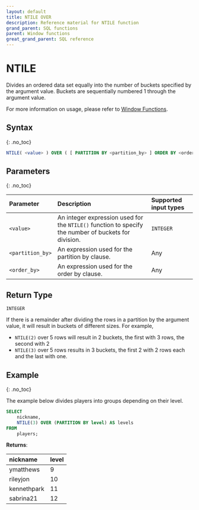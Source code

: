 ```yaml
---
layout: default
title: NTILE OVER
description: Reference material for NTILE function
grand_parent: SQL functions
parent: Window functions
great_grand_parent: SQL reference
---
```


# NTILE

Divides an ordered data set equally into the number of buckets specified by the argument value. Buckets are sequentially numbered 1 through the argument value. 

For more information on usage, please refer to [Window Functions](./window-functions.md).

## Syntax
{: .no_toc}

```sql
NTILE( <value> ) OVER ( [ PARTITION BY <partition_by> ] ORDER BY <order_by> [ { ASC | DESC } ] )
```

## Parameters 
{: .no_toc}

| Parameter | Description                                      | Supported input types | 
| :--------- | :------------------------------------------------ | :------------| 
| `<value>`   | An integer expression used for the `NTILE()` function to specify the number of buckets for division.    | `INTEGER` |
| `<partition_by>` | An expression used for the partition by clause. | Any |
| `<order_by>` | An expression used for the order by clause. | Any |

## Return Type
`INTEGER`

If there is a remainder after dividing the rows in a partition by the argument value, it will result in buckets of different sizes. For example, 
- `NTILE(2)` over 5 rows will result in 2 buckets, the first with 3 rows, the second with 2
- `NTILE(3)` over 5 rows results in 3 buckets, the first 2 with 2 rows each and the last with one. 

## Example
{: .no_toc}

The example below divides players into groups depending on their level. 

```sql
SELECT
	nickname,
	NTILE(3) OVER (PARTITION BY level) AS levels
FROM
	players;
```

**Returns**:

| nickname | level | 
|:------------|:-------------|
| ymatthews      |           9 | 
| rileyjon      |          10 | 
| kennethpark   |          11 |  
| sabrina21    |          12 |  
